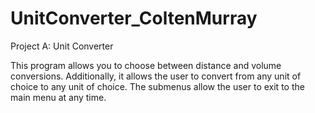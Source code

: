 # UnitConverter_ColtenMurray
Project A: Unit Converter

This program allows you to choose between distance and volume conversions. Additionally, it allows the user to convert from any unit of choice to any unit of choice. The submenus allow the user to exit to the main menu at any time.

